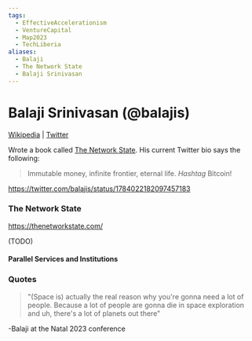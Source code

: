 ```yaml
---
tags:
  - EffectiveAccelerationism
  - VentureCapital
  - Map2023
  - TechLiberia
aliases:
  - Balaji
  - The Network State
  - Balaji Srinivasan
---
```

# Balaji Srinivasan (@balajis)

[Wikipedia](https://en.wikipedia.org/wiki/Balaji_Srinivasan) |  [Twitter](https://twitter.com/balajis)

Wrote a book called [The Network State](https://thenetworkstate.com/). His current Twitter bio says the following:
>Immutable money, infinite frontier, eternal life. *Hashtag* Bitcoin! 

https://twitter.com/balajis/status/1784022182097457183

### The Network State

https://thenetworkstate.com/

(TODO)

#### Parallel Services and Institutions


### Quotes

>"(Space is) actually the real reason why you're gonna need a lot of people. Because a lot of people are gonna die in space exploration and uh, there's a lot of planets out there"

-Balaji at the Natal 2023 conference